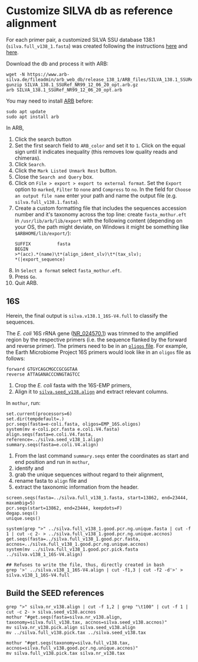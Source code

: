 # Customize SILVA db as reference alignment
For each primer pair, a customized SILVA SSU database 138.1 (`silva.full_v138_1.fasta`) was created following the instructions [here](https://mothur.org/blog/2021/SILVA-v138_1-reference-files/) and [here](https://mothur.org/blog/2016/Customization-for-your-region/).


Download the db and process it with ARB:
```
wget -N https://www.arb-silva.de/fileadmin/arb_web_db/release_138_1/ARB_files/SILVA_138.1_SSURef_NR99_12_06_20_opt.arb.gz
gunzip SILVA_138.1_SSURef_NR99_12_06_20_opt.arb.gz
arb SILVA_138.1_SSURef_NR99_12_06_20_opt.arb
```

You may need to install [ARB](http://www.arb-home.de/) before:
```
sudo apt update
sudo apt install arb
```

In ARB,

1. Click the search button
1. Set the first search field to `ARB_color` and set it to `1`. Click on the equal sign until it indicates inequality (this removes low quality reads and chimeras).
1. Click `Search`.
1. Click the `Mark Listed Unmark Rest` button.
1. Close the `Search and Query` box.
1. Click on `File > export > export to external format`. Set the `Export` option to `marked`, `Filter` to `none` and `Compress` to `no`. In the field for `Choose an output file name` enter your path and name the output file (e.g. `silva.full_v138.1.fasta`).
1. Create a custom formatting file that includes the sequences accession number and it's taxonomy across the top line: create `fasta_mothur.eft` in `/usr/lib/arb/lib/export` with the following content (depending on your OS, the path might deviate, on Windows it might be something like `$ARBHOME/lib/export/`):
    ```
    SUFFIX          fasta
    BEGIN
    >*(acc).*(name)\t*(align_ident_slv)\t*(tax_slv);
    *(|export_sequence)
    ```
1. In `Select a format` select `fasta_mothur.eft`.
1. Press `Go`.
1. Quit ARB.


## 16S
Herein, the final output is `silva.v138.1_16S-V4.full` to classify the sequences.

The *E. coli* 16S rRNA gene ([NR_024570.1](https://www.ncbi.nlm.nih.gov/nuccore/NR_024570.1/)) was trimmed to the amplified region by the respective primers (i.e. the sequence flanked by the forward and reverse primer). The primers need to be in an [`oligos` file](https://mothur.org/wiki/oligos_file/). For example, the Earth Microbiome Project 16S primers would look like in an `oligos` file as follows:
```
forward GTGYCAGCMGCCGCGGTAA
reverse ATTAGANACCCNNGTAGTCC
```

1. Crop the *E. coli* fasta with the 16S-EMP primers,
1. Align it to [`silva.seed_v138.align`](https://mothur.org/wiki/silva_reference_files/) and extract relevant columns.

In `mothur`, run:
```
set.current(processors=6)
set.dir(tempdefault=.)
pcr.seqs(fasta=e-coli.fasta, oligos=EMP_16S.oligos)
system(mv e-coli.pcr.fasta e.coli.V4.fasta)
align.seqs(fasta=e.coli.V4.fasta, reference=../silva.seed_v138_1.align)
summary.seqs(fasta=e.coli.V4.align)
```



1. From the last command `summary.seqs` enter the coordinates as start and end position and run in `mothur`,
1. identify and 
1. grab the unique sequences without regard to their alignment,
1. rename fasta to `align` file and
1. extract the taxonomic information from the header.

```
screen.seqs(fasta=../silva.full_v138_1.fasta, start=13862, end=23444, maxambig=5)
pcr.seqs(start=13862, end=23444, keepdots=F)
degap.seqs()
unique.seqs()

system(grep ">" ../silva.full_v138_1.good.pcr.ng.unique.fasta | cut -f 1 | cut -c 2- > ../silva.full_v138_1.good.pcr.ng.unique.accnos)
get.seqs(fasta=../silva.full_v138_1.good.pcr.fasta, accnos=../silva.full_v138_1.good.pcr.ng.unique.accnos)
system(mv ../silva.full_v138_1.good.pcr.pick.fasta ../silva.v138_1_16S-V4.align)

## Refuses to write the file, thus, directly created in bash
grep '>' ../silva.v138_1_16S-V4.align | cut -f1,3 | cut -f2 -d'>' > silva.v138_1_16S-V4.full
```



## Build the SEED references
```
grep ">" silva.nr_v138.align | cut -f 1,2 | grep "\t100" | cut -f 1 | cut -c 2- > silva.seed_v138.accnos
mothur "#get.seqs(fasta=silva.nr_v138.align, taxonomy=silva.full_v138.tax, accnos=silva.seed_v138.accnos)"
mv silva.nr_v138.pick.align silva.seed_v138.align
mv ../silva.full_v138.pick.tax ../silva.seed_v138.tax

mothur "#get.seqs(taxonomy=silva.full_v138.tax, accnos=silva.full_v138.good.pcr.ng.unique.accnos)"
mv silva.full_v138.pick.tax silva.nr_v138.tax
```

